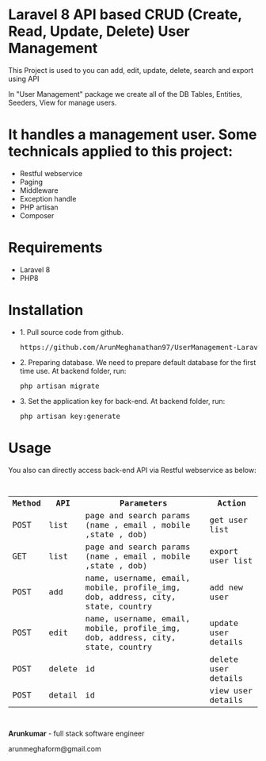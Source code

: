 <h1>Laravel 8 API based CRUD (Create, Read, Update, Delete) User Management</h1>
<p>This Project is used to you can add, edit, update, delete, search and export using API</p>
<p>  In "User Management" package we create all of the DB Tables, Entities, Seeders, View for manage users. </p>

<h1>It handles a management user. Some technicals applied to this project:</h1>
<ul>
  <li>Restful webservice</li>
  <li>Paging</li>
  <li>Middleware</li>
  <li>Exception handle</li>
  <li>PHP artisan</li>
  <li>Composer</li>
</ul>

<h1> Requirements </h1>
 <ul>
    <li>Laravel 8</li>
    <li>PHP8</li>
 </ul>

<h1>Installation</h1>
<ul> 
    <li>
        <p>1. Pull source code from github.</p>
        <pre>https://github.com/ArunMeghanathan97/UserManagement-Laravel-8.git</pre>
    </li>
    <li>
        <p> 2. Preparing database. We need to prepare default database for the first time use. At backend folder, run: </p>
        <pre>php artisan migrate</pre>
    </li>
    <li>
        <p>3. Set the application key for back-end. At backend folder, run:</p>
        <pre>php artisan key:generate</pre>
    </li>
</ul>

<h1>Usage</h1>
<p>You also can directly access back-end API via Restful webservice as below:</p>
<code>
<table>
    <tr>
        <th> Method </th>
        <th> API </th>
        <th> Parameters </th>
        <th> Action </th>
    </tr>
    <tr>
        <td>POST</td>
        <td>list</td>
        <td>page and search params (name , email , mobile ,state , dob) </td>
        <td> get user list  </td>
    </tr>
    <tr>
        <td>GET</td>
        <td>list</td>
        <td>page and search params (name , email , mobile ,state , dob)</td>
        <td> export user list </td>
    </tr>
    <tr>
        <td>POST</td>
        <td>add</td>
        <td>name, username, email, mobile, profile_img, dob, address, city, state, country</td>
        <td>add new user</td>
    </tr>
    <tr>
        <td>POST</td>
        <td>edit</td>
        <td>name, username, email, mobile, profile_img, dob, address, city, state, country</td>
        <td>update user details</td>
    </tr>
    <tr>
        <td>POST</td>
        <td>delete</td>
        <td>id</td>
        <td>delete user details</td>
    </tr>
    <tr>
        <td>POST</td>
        <td>detail</td>
        <td>id</td>
        <td>view user details</td>
    </tr>
</table>
</code>

<p> <b>Arunkumar</b> - full stack software engineer</p>
<p>arunmeghaform@gmail.com</p>
